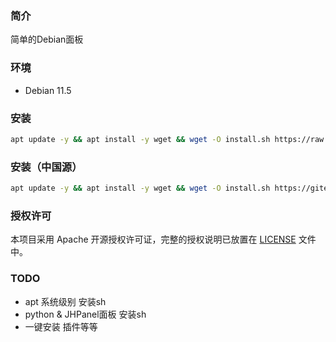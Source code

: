 
### 简介

简单的Debian面板

### 环境

- Debian 11.5

### 安装

```bash
apt update -y && apt install -y wget && wget -O install.sh https://raw.githubusercontent.com/jianghujs/jh-panel/master/scripts/install.sh && bash install.sh
```

### 安装（中国源）

```bash
apt update -y && apt install -y wget && wget -O install.sh https://gitee.com/jianghujs/jh-panel/raw/master/scripts/install.sh && bash install.sh cn
```

### 授权许可

本项目采用 Apache 开源授权许可证，完整的授权说明已放置在 [LICENSE](https://github.com/midoks/jh-panel/blob/master/LICENSE) 文件中。

### TODO

- apt 系统级别 安装sh
- python & JHPanel面板 安装sh
- 一键安装 插件等等


